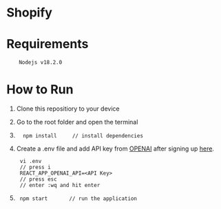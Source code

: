# Shopify
<!--- View Deployed [Website](https://dreamy-sunflower-e5bd4a.netlify.app/) --->
# Requirements
        Nodejs v18.2.0
# How to Run
1. Clone this repositiory to your device
2. Go to the root folder and open the terminal
3.       npm install     // install dependencies
4. Create a .env file and add API key from [OPENAI](https://beta.openai.com/account/api-keys) after signing up [here](https://beta.openai.com/signup).
   
        vi .env
        // press i
        REACT_APP_OPENAI_API=<API Key>
        // press esc
        // enter :wq and hit enter
4.
        npm start       // run the application
        
